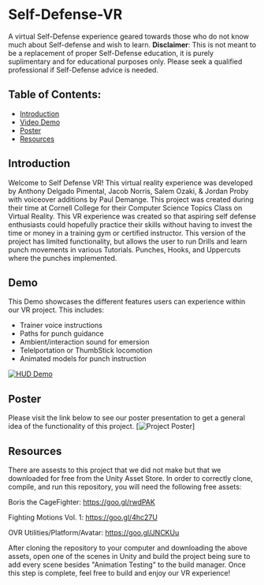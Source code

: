 # Self-Defense-VR
A virtual Self-Defense experience geared towards those who do not know much about Self-defense and wish to learn. **Disclaimer**: This is not meant to be a replacement of proper Self-Defense education, it is purely suplimentary and for educational purposes only. Please seek a qualified professional if Self-Defense advice is needed.

## Table of Contents:
- [Introduction](#introduction)
- [Video Demo](#demo)
- [Poster](#poster)
- [Resources](#resources)

## Introduction
Welcome to Self Defense VR! 
  This virtual reality experience was developed by Anthony Delgado Pimental, Jacob Norris, Salem Ozaki, & Jordan Proby with voiceover additions by Paul Demange. This project was created during their time at Cornell College for their Computer Science Topics Class on Virtual Reality. This VR experience was created so that aspiring self defense enthusiasts could hopefully practice their skills without having to invest the time or money in a training gym or certified instructor. 
  This version of the project has limited functionality, but allows the user to run Drills and learn punch movements in various Tutorials. Punches, Hooks, and Uppercuts where the punches implemented.
  
## Demo
This Demo showcases the different features users can experience within our VR project. This includes:
- Trainer voice instructions
- Paths for punch guidance
- Ambient/interaction sound for emersion
- Telelportation or ThumbStick locomotion
- Animated models for punch instruction

[![HUD Demo](http://img.youtube.com/vi/nsHNmOCuyps/0.jpg)](https://youtu.be/nsHNmOCuyps)

## Poster
Please visit the link below to see our poster presentation to get a general idea of the functionality of this project.
[![Project Poster](https://docs.google.com/presentation/d/1kuFngXGH1fza6Dajrrn5vswwG_kJHTLl748xnCjpy7E/edit?usp=sharing)]
  
## Resources
  There are assests to this project that we did not make but that we downloaded for free from the Unity Asset Store. In order to correctly clone, compile, and run this repository, you will need the following free assets:
  
  Boris the CageFighter: https://goo.gl/rwdPAK
  
  Fighting Motions Vol. 1: https://goo.gl/4hc27U
  
  OVR Utilities/Platform/Avatar: https://goo.gl/JNCKUu

  After cloning the repository to your computer and downloading the above assets, open one of the scenes in Unity and build the project being sure to add every scene besides "Animation Testing" to the build manager. Once this step is complete, feel free to build and enjoy our VR experience!


